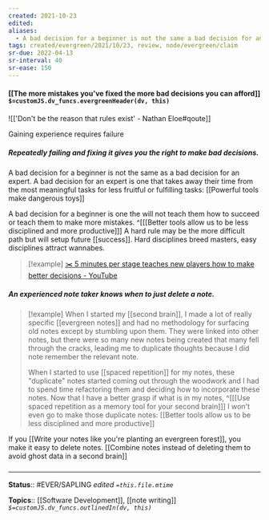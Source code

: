 ```yaml
---
created: 2021-10-23
edited: 
aliases:
  - A bad decision for a beginner is not the same a bad decision for an expert
tags: created/evergreen/2021/10/23, review, node/evergreen/claim
sr-due: 2022-04-13
sr-interval: 40
sr-ease: 150
---
```


#### [[The more mistakes you've fixed the more bad decisions you can afford]] `$=customJS.dv_funcs.evergreenHeader(dv, this)`

![['Don't be the reason that rules exist' - Nathan Eloe#qoute]]

Gaining experience requires failure

##### Repeatedly failing and fixing it gives you the right to make bad decisions.

A bad decision for a beginner is not the same as a bad decision for an expert. A bad decision for an expert is one that takes away their time from the most meaningful tasks for less fruitful or fulfilling tasks: [[Powerful tools make dangerous toys]]

A bad decision for a beginner is one the will not teach them how to succeed or teach them to make more mistakes. 
^[[[Better tools allow us to be less disciplined and more productive]]]
A hard rule may be the more difficult path but will setup future [[success]]. Hard disciplines breed masters, easy disciplines attract wannabes.

> [!example]
> [✂️ 5 minutes per stage teaches new players how to make better decisions - YouTube](https://youtube.com/clip/Ugkx6LEodXxizNkOw4P3M097XvZCZIGHvLTU)

 ##### An experienced note taker knows when to just delete a note.

> [!example]
> When I started my [[second brain]], I made a lot of really specific [[evergreen notes]] and had no methodology for surfacing old notes except by stumbling upon them. They were linked into other notes, but there were so many new notes being created that many fell through the cracks, leading me to duplicate thoughts because I did note remember the relevant note.
> 
> When I started to use [[spaced repetition]] for my notes, these "duplicate" notes started coming out through the woodwork and I had to spend time refactoring them and deciding how to incorporate these notes. Now that I have a better grasp if what is in my notes,
> ^[[[Use spaced repetition as a memory tool for your second brain]]]
> I won't even go to make those duplicate notes: [[Better tools allow us to be less disciplined and more productive]]

If you [[Write your notes like you're planting an evergreen forest]], you make it easy to delete notes. [[Combine notes instead of deleting them to avoid ghost data in a second brain]]

### <hr class="footnote"/>

**Status**:: #EVER/SAPLING 
*edited `=this.file.mtime`*

**Topics**:: [[Software Development]], [[note writing]]
*`$=customJS.dv_funcs.outlinedIn(dv, this)`*
